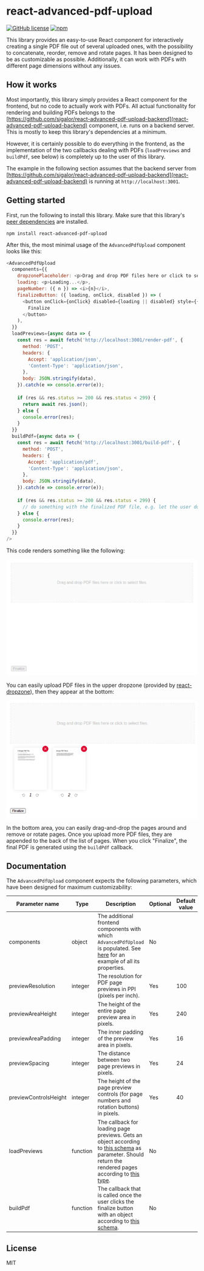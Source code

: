 # react-advanced-pdf-upload

[![GitHub license](https://img.shields.io/github/license/sigalor/react-advanced-pdf-upload)](https://github.com/sigalor/react-advanced-pdf-upload/blob/master/LICENSE) [![npm](https://img.shields.io/npm/v/react-advanced-pdf-upload)](https://www.npmjs.com/package/react-advanced-pdf-upload)

This library provides an easy-to-use React component for interactively creating a single PDF file out of several uploaded ones, with the possibility to concatenate, reorder, remove and rotate pages. It has been designed to be as customizable as possible. Additionally, it can work with PDFs with different page dimensions without any issues.

## How it works

Most importantly, this library simply provides a React component for the frontend, but no code to actually work with PDFs. All actual functionality for rendering and building PDFs belongs to the [https://github.com/sigalor/react-advanced-pdf-upload-backend](react-advanced-pdf-upload-backend) component, i.e. runs on a backend server. This is mostly to keep this library's dependencies at a minimum.

However, it is certainly possible to do everything in the frontend, as the implementation of the two callbacks dealing with PDFs (`loadPreviews` and `buildPdf`, see below) is completely up to the user of this library.

The example in the following section assumes that the backend server from [https://github.com/sigalor/react-advanced-pdf-upload-backend](react-advanced-pdf-upload-backend) is running at `http://localhost:3001`.

## Getting started

First, run the following to install this library. Make sure that this library's [peer dependencies](https://github.com/sigalor/react-advanced-pdf-upload/blob/main/package.json#L34) are installed.

```
npm install react-advanced-pdf-upload
```

After this, the most minimal usage of the `AdvancedPdfUpload` component looks like this:

```javascript
<AdvancedPdfUpload
  components={{
    dropzonePlaceholder: <p>Drag and drop PDF files here or click to select files.</p>,
    loading: <p>Loading...</p>,
    pageNumber: ({ n }) => <i>{n}</i>,
    finalizeButton: ({ loading, onClick, disabled }) => (
      <button onClick={onClick} disabled={loading || disabled} style={{ marginTop: '1rem' }}>
        Finalize
      </button>
    ),
  }}
  loadPreviews={async data => {
    const res = await fetch('http://localhost:3001/render-pdf', {
      method: 'POST',
      headers: {
        Accept: 'application/json',
        'Content-Type': 'application/json',
      },
      body: JSON.stringify(data),
    }).catch(e => console.error(e));

    if (res && res.status >= 200 && res.status < 299) {
      return await res.json();
    } else {
      console.error(res);
    }
  }}
  buildPdf={async data => {
    const res = await fetch('http://localhost:3001/build-pdf', {
      method: 'POST',
      headers: {
        Accept: 'application/pdf',
        'Content-Type': 'application/json',
      },
      body: JSON.stringify(data),
    }).catch(e => console.error(e));

    if (res && res.status >= 200 && res.status < 299) {
      // do something with the finalized PDF file, e.g. let the user download it
    } else {
      console.error(res);
    }
  }}
/>
```

This code renders something like the following:

![Basic demo 1](/docs/basic-demo-1.png)

You can easily upload PDF files in the upper dropzone (provided by [react-dropzone](https://react-dropzone.js.org)), then they appear at the bottom:

![Basic demo 2](/docs/basic-demo-2.png)

In the bottom area, you can easily drag-and-drop the pages around and remove or rotate pages. Once you upload more PDF files, they are appended to the back of the list of pages. When you click "Finalize", the final PDF is generated using the `buildPdf` callback.

## Documentation

The `AdvancedPdfUpload` component expects the following parameters, which have been designed for maximum customizability:

| Parameter name        | Type     | Description                                                                                                                                                                                                                                                                                                                                             | Optional | Default value |
| --------------------- | -------- | ------------------------------------------------------------------------------------------------------------------------------------------------------------------------------------------------------------------------------------------------------------------------------------------------------------------------------------------------------- | -------- | ------------- |
| components            | object   | The additional frontend components with which `AdvancedPdfUpload` is populated. See [here](https://github.com/sigalor/react-advanced-pdf-upload-demo/blob/main/src/App.js#L28-L45) for an example of all its properties.                                                                                                                                | No       |               |
| previewResolution     | integer  | The resolution for PDF page previews in PPI (pixels per inch).                                                                                                                                                                                                                                                                                          | Yes      | 100           |
| previewAreaHeight     | integer  | The height of the entire page preview area in pixels.                                                                                                                                                                                                                                                                                                   | Yes      | 240           |
| previewAreaPadding    | integer  | The inner padding of the preview area in pixels.                                                                                                                                                                                                                                                                                                        | Yes      | 16            |
| previewSpacing        | integer  | The distance between two page previews in pixels.                                                                                                                                                                                                                                                                                                       | Yes      | 24            |
| previewControlsHeight | integer  | The height of the page preview controls (for page numbers and rotation buttons) in pixels.                                                                                                                                                                                                                                                              | Yes      | 40            |
| loadPreviews          | function | The callback for loading page previews. Gets an object according to [this schema](https://github.com/sigalor/react-advanced-pdf-upload-backend/blob/main/src/schemas/render-pdf.json) as parameter. Should return the rendered pages according to [this type](https://github.com/sigalor/react-advanced-pdf-upload-backend/blob/main/src/types.ts#L24). | No       |               |
| buildPdf              | function | The callback that is called once the user clicks the finalize button with an object according to [this schema](https://github.com/sigalor/react-advanced-pdf-upload-backend/blob/main/src/schemas/build-pdf.json).                                                                                                                                      | No       |               |

## License

MIT
